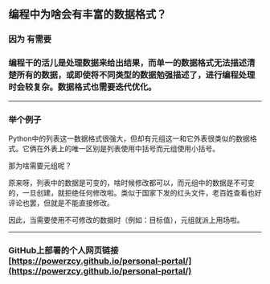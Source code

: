 ## 编程中为啥会有丰富的数据格式？
### 因为 有需要 
### 编程干的活儿是处理数据来给出结果，而单一的数据格式无法描述清楚所有的数据，或即使将不同类型的数据勉强描述了，进行编程处理时会较复杂。数据格式也需要迭代优化。
***
### 举个例子
Python中的列表这一数据格式很强大，但却有元组这一和它外表很类似的数据格式。它俩在外表上的唯一区别是列表使用中括号而元组使用小括号。

那为啥需要元组呢？

原来呀，列表中的数据是可变的，啥时候修改都可以，而元组中的数据是不可变的，一旦创建，就拒绝任何修改啦。类似于国家下发的红头文件，老百姓查看也好评论也罢，但就是不能直接修改。

因此，当需要使用不可修改的数据时（例如：目标值），元组就派上用场啦。


***

### GitHub上部署的个人网页链接 [https://powerzcy.github.io/personal-portal/](https://powerzcy.github.io/personal-portal/)
